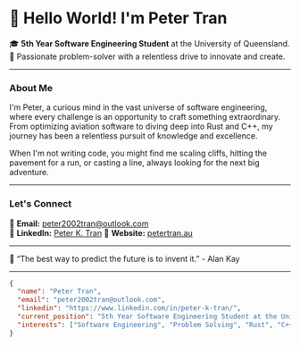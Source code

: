 # 👋 Hello World! I'm Peter Tran

🎓 **5th Year Software Engineering Student** at the University of Queensland.  
🔧 Passionate problem-solver with a relentless drive to innovate and create.

---

### About Me
I'm Peter, a curious mind in the vast universe of software engineering, where every challenge is an opportunity to craft something extraordinary. From optimizing aviation software to diving deep into Rust and C++, my journey has been a relentless pursuit of knowledge and excellence.

When I'm not writing code, you might find me scaling cliffs, hitting the pavement for a run, or casting a line, always looking for the next big adventure.

---

### Let's Connect
📧 **Email:** [peter2002tran@outlook.com](mailto:peter2002tran@outlook.com)  
🔗 **LinkedIn:** [Peter K. Tran](https://www.linkedin.com/in/peter-k-tran/)
🛜 **Website:** [petertran.au](https://petertran.au)


---

🌟 “The best way to predict the future is to invent it.” - Alan Kay

---
```json
{
  "name": "Peter Tran",
  "email": "peter2002tran@outlook.com",
  "linkedin": "https://www.linkedin.com/in/peter-k-tran/",
  "current_position": "5th Year Software Engineering Student at the University of Queensland",
  "interests": ["Software Engineering", "Problem Solving", "Rust", "C++", "Climbing", "Running", "Fishing"]
}
